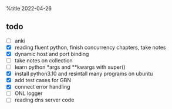 %title 2022-04-26

## todo

- [ ] anki
- [x] reading fluent python, finish concurrency chapters, take notes
- [x] dynamic host and port binding
- [ ] take notes on collection
- [ ] learn python *args and **kwargs with super()
- [x] install python3.10 and resintall many programs on ubuntu
- [x] add test cases for GBN
- [x] connect error handling
- [ ] ONL logger
- [ ] reading dns server code
